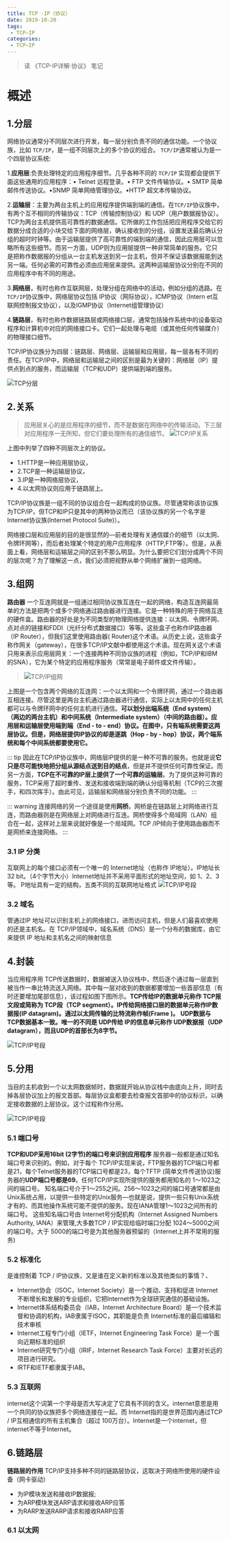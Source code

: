 ```yaml
---
title: TCP -IP（协议）
date: 2019-10-20
tags:
 - TCP—IP      
categories: 
 - TCP—IP 
---
```


> 读 《TCP-IP详解·协议》 笔记

# 概述

## 1.分层

网络协议通常分不同层次进行开发，每一层分别负责不同的通信功能。一个协议族，比如 `TCP/IP`，是一组不同层次上的多个协议的组合。 `TCP/IP`通常被认为是一个四层协议系统:

1.**应用层**:负责处理特定的应用程序细节。几乎各种不同的 `TCP/IP` 实现都会提供下面这些通用的应用程序：• Telnet 远程登录。• FTP 文件传输协议。• SMTP 简单邮件传送协议。•SNMP 简单网络管理协议。•HTTP 超文本传输协议。

2.**运输层**：主要为两台主机上的应用程序提供端到端的通信。在`TCP/IP`协议族中，有两个互不相同的传输协议：TCP（传输控制协议）和 UDP（用户数据报协议）。TCP为两台主机提供高可靠性的数据通信。它所做的工作包括把应用程序交给它的数据分成合适的小块交给下面的网络层，确认接收到的分组，设置发送最后确认分组的超时时钟等。由于运输层提供了高可靠性的端到端的通信，因此应用层可以忽略所有这些细节。而另一方面，UDP则为应用层提供一种非常简单的服务。它只是把称作数据报的分组从一台主机发送到另一台主机，但并不保证该数据报能到达另一端。任何必需的可靠性必须由应用层来提供。这两种运输层协议分别在不同的应用程序中有不同的用途。

3.**网络层**，有时也称作互联网层，处理分组在网络中的活动，例如分组的选路。在`TCP/IP`协议族中，网络层协议包括 IP协议（网际协议），ICMP协议（Intern et互联网控制报文协议），以及IGMP协议（Internet组管理协议）

4.**链路层**，有时也称作数据链路层或网络接口层，通常包括操作系统中的设备驱动程序和计算机中对应的网络接口卡。它们一起处理与电缆（或其他任何传输媒介）的物理接口细节。

TCP/IP协议族分为四层：链路层、网络层、运输层和应用层，每一层各有不同的责任。在TCP/IP中，网络层和运输层之间的区别是最为关键的：网络层（IP）提供点到点的服务，而运输层（TCP和UDP）提供端到端的服务。

![TCP分层](./images/tcp-1.svg)

## 2.关系 
> 应用层关心的是应用程序的细节，而不是数据在网络中的传输活动。下三层对应用程序一无所知，但它们要处理所有的通信细节。
![TCP/IP关系](./images/tcp-2.svg)

上图中列举了四种不同层次上的协议。
- 1.HTTP是一种应用层协议，
- 2.TCP是一种运输层协议，
- 3.IP是一种网络层协议，
- 4.以太网协议则应用于链路层上。

TCP/IP协议族是一组不同的协议组合在一起构成的协议族。尽管通常称该协议族为TCP/IP，但TCP和IP只是其中的两种协议而已（该协议族的另一个名字是Internet协议族(Internet Protocol Suite)）。

网络接口层和应用层的目的是很显然的—前者处理有关通信媒介的细节（以太网、令牌环网等），而后者处理某个特定的用户应用程序（HTTP,FTP等）。但是，从表面上看，网络层和运输层之间的区别不那么明显。为什么要把它们划分成两个不同的层次呢？为了理解这一点，我们必须把视野从单个网络扩展到一组网络。

## 3.组网

**路由器**
一个互连网就是一组通过相同协议族互连在一起的网络，构造互连网最简单的方法是把两个或多个网络通过路由器进行连接。它是一种特殊的用于网络互连的硬件盒。路由器的好处是为不同类型的物理网络提供连接：以太网、令牌环网、点对点的链接和FDDI（光纤分布式数据接口）等等。这些盒子也称作IP路由器（IP Router），但我们这里使用路由器( Router)这个术语。从历史上说，这些盒子称作网关（gateway），在很多TCP/IP文献中都使用这个术语。现在网关这个术语只用来表示应用层网关：一个连接两种不同协议族的进程（例如，TCP/IP和IBM的SNA），它为某个特定的应用程序服务（常常是电子邮件或文件传输）。

> ![TCP/IP组网](./images/tcp-3.svg)

上图是一个包含两个网络的互连网：一个以太网和一个令牌环网，通过一个路由器互相连接。尽管这里是两台主机通过路由器进行通信，实际上以太网中的任何主机都可以与令牌环网中的任何主机进行通信。**可以划分出端系统（End system）（两边的两台主机）和中间系统（Intermediate system）（中间的路由器）。应用层和运输层使用端到端（End - to - end）协议。在图中，只有端系统需要这两层协议。但是，网络层提供IP协议的却是逐跳（Hop - by - hop）协议，两个端系统和每个中间系统都要使用它。**

::: tip
因此在TCP/IP协议族中，网络层IP提供的是一种不可靠的服务。也就是说**它只是尽可能快地把分组从源结点送到目的结点**，但是并不提供任何可靠性保证。而另一方面，**TCP在不可靠的IP层上提供了一个可靠的运输层**。为了提供这种可靠的服务，TCP采用了超时重传、发送和接收端到端的确认分组等机制（TCP的三次握手，和四次挥手）。由此可见，运输层和网络层分别负责不同的功能。
:::

::: warning
连接网络的另一个途径是使用**网桥**。网桥是在链路层上对网络进行互连，而路由器则是在网络层上对网络进行互连。网桥使得多个局域网（LAN）组合在一起，这样对上层来说就好像是一个局域网。TCP /IP倾向于使用路由器而不是网桥来连接网络。
:::


### 3.1 IP 分类
互联网上的每个接口必须有一个唯一的 Internet地址（也称作 IP地址）。IP地址长 32 bit。（4个字节大小）Internet地址并不采用平面形式的地址空间，如 1、2、3等。 P地址具有一定的结构，五类不同的互联网地址格式
![TCP/IP号段](./images/tcp-4.svg)

### 3.2 域名
管通过IP 地址可以识别主机上的网络接口，进而访问主机，但是人们最喜欢使用的还是主机名。在 TCP/IP领域中，域名系统（DNS）是一个分布的数据库，由它来提供 IP 地址和主机名之间的映射信息


## 4.封装
当应用程序用 TCP传送数据时，数据被送入协议栈中，然后逐个通过每一层直到被当作一串比特流送入网络。其中每一层对收到的数据都要增加一些首部信息（有时还要增加尾部信息），该过程如图下图所示。**TCP传给IP的数据单元称作 TCP报文段或简称为 TCP段（TCP segment）。IP传给网络接口层的数据单元称作IP数据报(IP datagram)。通过以太网传输的比特流称作帧(Frame )。** **UDP数据与TCP数据基本一致。唯一的不同是 UDP传给 IP的信息单元称作 UDP数据报（UDP datagram），而且UDP的首部长为8字节。**

![TCP/IP号段](./images/tcp-5.svg)



## 5.分用
当目的主机收到一个以太网数据帧时，数据就开始从协议栈中由底向上升，同时去掉各层协议加上的报文首部。每层协议盒都要去检查报文首部中的协议标识，以确定接收数据的上层协议。这个过程称作分用。 

![TCP/IP号段](./images/tcp-6.svg)

### 5.1 端口号
**TCP和UDP采用16bit (2字节)的端口号来识别应用程序**
服务器一般都是通过知名端口号来识别的。例如，对于每个 TCP/IP实现来说，FTP服务器的TCP端口号都是21，每个Telnet服务器的TCP端口号都是23，每个TFTP (简单文件传送协议)服务器的**UDP端口号都是69**。任何TCP/IP实现所提供的服务都用知名的 1～1023之间的端口号。 知名端口号介于1～255之间。256～1023之间的端口号通常都是由Unix系统占用，以提供一些特定的Unix服务—也就是说，提供一些只有Unix系统才有的、而其他操作系统可能不提供的服务。现在IANA管理1～1023之间所有的端口号。  这些知名端口号由 Internet号分配机构（Internet Assigned Numbers Authority, IANA）来管理,大多数TCP / IP实现给临时端口分配 1024～5000之间的端口号。大于 5000的端口号是为其他服务器预留的（Internet上并不常用的服务)

### 5.2 标准化
是谁控制着 TCP / IP协议族，又是谁在定义新的标准以及其他类似的事情？、
-  Internet协会（ISOC，Internet Society）是一个推动、支持和促进 Internet不断增长和发展的专业组织，它把Internet作为全球研究通信的基础设施。
-  Internet体系结构委员会（IAB，Internet Architecture Board）是一个技术监督和协调的机构，IAB隶属于ISOC，其职能是负责 Internet标准的最后编辑和技术审核
-  Internet工程专门小组（IETF，Internet Engineering Task Force）是一个面向近期标准的组织
-  Internet研究专门小组（IRIF，Internet Research Task Force）主要对长远的项目进行研究。
-  IRTF和IETF都隶属于IAB。
### 5.3 互联网
internet这个词第一个字母是否大写决定了它具有不同的含义。internet意思是用一个共同的协议族把多个网络连接在一起。而 Internet指的是世界范围内通过TCP / IP互相通信的所有主机集合（超过 100万台）。Internet是一个internet，但internet不等于Internet。


## 6.链路层
**链路层的作用** TCP/IP支持多种不同的链路层协议，这取决于网络所使用的硬件设备（网卡驱动）
- 为IP模块发送和接收IP数据报;
- 为ARP模块发送ARP请求和接收ARP应答
- 为RARP发送RARP请求和接收RARP应答

### 6.1 以太网
